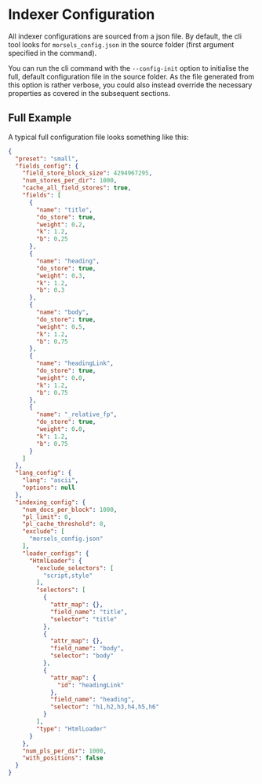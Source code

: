 # Indexer Configuration

All indexer configurations are sourced from a json file. By default, the cli tool looks for `morsels_config.json` in the source folder (first argument specified in the command).

You can run the cli command with the `--config-init` option to initialise the full, default configuration file in the source folder. As the file generated from this option is rather verbose, you could also instead override the necessary properties as covered in the subsequent sections.


## Full Example

A typical full configuration file looks something like this:

```json
{
  "preset": "small",
  "fields_config": {
    "field_store_block_size": 4294967295,
    "num_stores_per_dir": 1000,
    "cache_all_field_stores": true,
    "fields": [
      {
        "name": "title",
        "do_store": true,
        "weight": 0.2,
        "k": 1.2,
        "b": 0.25
      },
      {
        "name": "heading",
        "do_store": true,
        "weight": 0.3,
        "k": 1.2,
        "b": 0.3
      },
      {
        "name": "body",
        "do_store": true,
        "weight": 0.5,
        "k": 1.2,
        "b": 0.75
      },
      {
        "name": "headingLink",
        "do_store": true,
        "weight": 0.0,
        "k": 1.2,
        "b": 0.75
      },
      {
        "name": "_relative_fp",
        "do_store": true,
        "weight": 0.0,
        "k": 1.2,
        "b": 0.75
      }
    ]
  },
  "lang_config": {
    "lang": "ascii",
    "options": null
  },
  "indexing_config": {
    "num_docs_per_block": 1000,
    "pl_limit": 0,
    "pl_cache_threshold": 0,
    "exclude": [
      "morsels_config.json"
    ],
    "loader_configs": {
      "HtmlLoader": {
        "exclude_selectors": [
          "script,style"
        ],
        "selectors": [
          {
            "attr_map": {},
            "field_name": "title",
            "selector": "title"
          },
          {
            "attr_map": {},
            "field_name": "body",
            "selector": "body"
          },
          {
            "attr_map": {
              "id": "headingLink"
            },
            "field_name": "heading",
            "selector": "h1,h2,h3,h4,h5,h6"
          }
        ],
        "type": "HtmlLoader"
      }
    },
    "num_pls_per_dir": 1000,
    "with_positions": false
  }
}
```


